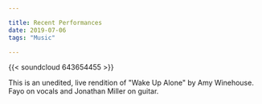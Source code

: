 ```yaml
---

title: Recent Performances
date: 2019-07-06
tags: "Music"

---
```


{{< soundcloud 643654455 >}}

This is an unedited, live rendition of "Wake Up Alone" by Amy Winehouse.
Fayo on vocals and Jonathan Miller on guitar.

